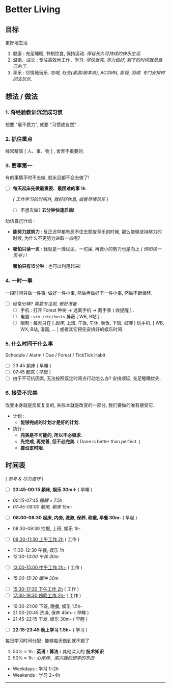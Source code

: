 # Better Living

## 目标

更好地生活

1. 健康 : 充足睡眠, 节制饮食, 保持运动. _保证长久可持续的快乐生活._
2. 温饱、成长 : 专注高效地工作、学习. _尽快做完, 尽力做好, 剩下的时间就是自己的了._
3. 享乐 : 尽情地玩乐. _吃喝, 社交(桌游/剧本杀), ACGMN, 影视, 羽球. 专门安排时间去玩乐._

## 想法 / 做法

### 1.  **将经验教训沉淀成习惯**

想要 "毫不费力", 就要 "习惯成自然" .

### 2.  **抓住重点**

经常精简 [ 人、事、物 ] , 舍弃不重要的.

### 3.  **要事第一**

有的事情平时不去做, 就永远都不会去做了!

-   [ ] **每天起床先做最重要、最困难的事 1h**

    _( 工作学习的时间外, 就好好休息, 或者尽情玩乐 )_

    -   [ ] 不想去做? **五分钟快速启动!**

劝诱自己行动 :

-   **能努力就努力** : 反正迟早都有忍不住去颓废享乐的时候, 那么能够坚持努力的时候, 为什么不更努力进取一点呢?

-   **哪怕只读一页** : 我就是一滩烂泥、一坨屎, 再微小的努力也是向上 _( 例如读一页书 )_ !

    **哪怕只有15分钟** : 也可以利用起来!

### 4.  **一时一事**

一段时间只做一件事; 做好一件小事, 然后再做好下一件小事, 然后不断循环.

-   [ ] 经常分神? _需要专注前, 做好准备_
    -   [ ] 手机 : 打开 Forest 种树 → 远离手机 → 戴手表 ( 收提醒 ) .
    -   [ ] 电脑 : `vim /etc/hosts` 屏蔽 [ WB, B站 ] .
    -   [ ] 限制 : 每天只在 [ _起床_, 上班, 午饭, 午休, 晚饭, 下班, _临睡_ ] 玩手机.
        [ WB, WX, B站, 漫画, … ] 或者其它预先安排好的娱乐时间.

### 5.  **什么时间干什么事**

Schedule / Alarm / Due / <!-- BlockyTime / --> Forest / TickTick.Habit

- [ ] 23:45 躺床 ( 早睡 )
- [ ] 07:45 起床 ( 早起 )
- [ ] 由于不可抗因素, 无法按照既定时间点行动怎么办? 安排顺延, 充足睡眠优先.

### 6.  **接受不完美**

改变本身就是反反复复的, 失败本就是改变的一部分, 我们要做的唯有接受它.

- 计划 :
    - **能够完成的计划才是好的计划.**
- 执行 :
    - **完美是不可能的, 所以不必强求.**
    - **先完成, 再完善, 但不必完美.**
        ( Done is better than perfect. )
    - **要设定时限.**

## 时间表

_( 参考 & 尽力遵守 )_

- [ ] **23:45-00:15 躺床, 娱乐 30m↓** ( 早睡 )
- _00:15-07:45 睡眠 = 7.5h_
- _07:45-08:00 醒来, 赖床 15m-_
- [ ] **08:00-08:30 起床, 内务, 洗漱, 保养, 称重, 早餐 30m-** ( 早起 )
- 08:30-09:30 拾掇, 上班, 娱乐 1h-
- [ ] <u>09:30-11:30 上午工作 2h</u> ( 工作 )
- 11:30-12:30 午餐, 娱乐 1h
- _12:30-13:00 午休 30m_
- [ ] <u>13:00-15:00 中午工作 2h+</u> ( 工作 )
- _15:00-15:30 缓冲 30m_
- [ ] <u>15:30-17:30 下午工作 2h</u> ( 工作 )
- [ ] <u>17:30-19:30 傍晚工作 2h-</u> ( 工作 )
- 19:30-21:00 下班, 晚餐, 娱乐 1.5h-
- 21:00-20:45 洗澡, 保养 45m- ( 早睡 )
- 21:45-22:15 干发, 娱乐 30m- ( 早睡 )
- [ ] **22:15-23:45 晚上学习 1.5h+** ( 学习 )

每日学习时间分配 : 能够每天做到就不错了

1. 50% ≈ 1h : **英语** / **算法** / 其他深入的 **技术知识**
2. 50% ≈ 1h : _心痒痒、感兴趣的想学的东西_

- Weekdays : 学习 1~2h
- Weekends : 学习 2~4h

---
